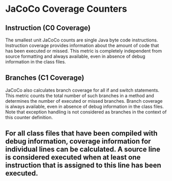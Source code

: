 # JaCoCo Coverage Counters

## Instruction (C0 Coverage)
The smallest unit JaCoCo counts are single Java byte code instructions. Instruction coverage provides information about the amount of code that has been executed or missed. This metric is completely independent from source formatting and always available, even in absence of debug information in the class files.

## Branches (C1 Coverage)
JaCoCo also calculates branch coverage for all if and switch statements. This metric counts the total number of such branches in a method and determines the number of executed or missed branches. Branch coverage is always available, even in absence of debug information in the class files. Note that exception handling is not considered as branches in the context of this counter definition.

## For all class files that have been compiled with debug information, coverage information for individual lines can be calculated. A source line is considered executed when at least one instruction that is assigned to this line has been executed.
